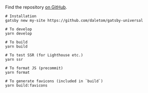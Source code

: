 Find the repository [on GitHub](https://github.com/daletom/gatsby-universal).

```
# Installation
gatsby new my-site https://github.com/daletom/gatsby-universal

# To develop
yarn develop

# To build
yarn build

# To test SSR (for Lighthouse etc.)
yarn ssr

# To format JS (precommit)
yarn format

# To generate favicons (included in `build`)
yarn build:favicons
```
